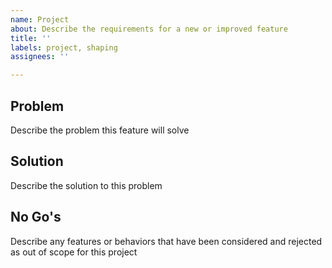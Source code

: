 ```yaml
---
name: Project
about: Describe the requirements for a new or improved feature
title: ''
labels: project, shaping
assignees: ''

---
```


## Problem
Describe the problem this feature will solve

## Solution
Describe the solution to this problem

## No Go's
Describe any features or behaviors that have been considered and rejected as out of scope for this project
